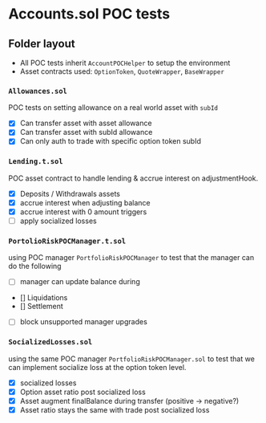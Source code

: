 # Accounts.sol POC tests

## Folder layout

- All POC tests inherit `AccountPOCHelper` to setup the environment
- Asset contracts used: `OptionToken`, `QuoteWrapper`, `BaseWrapper`

### `Allowances.sol`

POC tests on setting allowance on a real world asset with `subId`

- [x] Can transfer asset with asset allowance
- [x] Can transfer asset with subId allowance
- [x] Can only auth to trade with specific option token subId

### `Lending.t.sol`

POC asset contract to handle lending & accrue interest on adjustmentHook.

- [x]  Deposits / Withdrawals assets
- [x]  accrue interest when adjusting balance
- [x]  accrue interest with 0 amount triggers
- [ ]  apply socialized losses

### `PortolioRiskPOCManager.t.sol`

using POC manager `PortfolioRiskPOCManager` to test that the manager can do the following

- [ ]  manager can update balance during
  - []  Liquidations
  - []  Settlement
- [ ]  block unsupported manager upgrades

### `SocializedLosses.sol` 

using the same POC manager `PortfolioRiskPOCManager.sol` to test that we can implement socialize loss at the option token level.

- [x]  socialized losses
  - [x]  Option asset ratio post socialized loss
  - [x]  Asset augment finalBalance during transfer (positive → negative?)
  - [x]  Asset ratio stays the same with trade post socialized loss